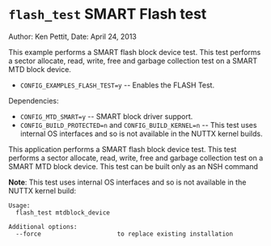 `flash_test` SMART Flash test
=============================

Author: Ken Pettit, Date: April 24, 2013

This example performs a SMART flash block device test. This test
performs a sector allocate, read, write, free and garbage collection
test on a SMART MTD block device.

-   `CONFIG_EXAMPLES_FLASH_TEST=y` -- Enables the FLASH Test.

Dependencies:

-   `CONFIG_MTD_SMART=y` -- SMART block driver support.
-   `CONFIG_BUILD_PROTECTED=n` and `CONFIG_BUILD_KERNEL=n` -- This test
    uses internal OS interfaces and so is not available in the NUTTX
    kernel builds.

This application performs a SMART flash block device test. This test
performs a sector allocate, read, write, free and garbage collection
test on a SMART MTD block device. This test can be built only as an NSH
command

**Note**: This test uses internal OS interfaces and so is not available
in the NUTTX kernel build:

    Usage:
      flash_test mtdblock_device

    Additional options:
      --force                     to replace existing installation
